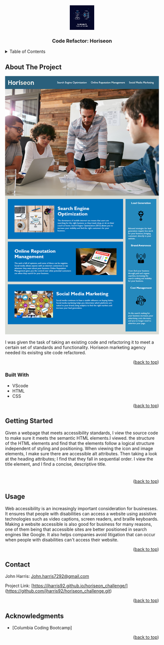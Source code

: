 <!-- PROJECT LOGO -->
<br />
<div align="center">
  <a href="https://github.com/github_username/repo_name">
    <img src="./assets/images/Code-Refactoring-101.jpeg" alt="Logo" width="80" height="80">
  </a>

<h3 align="center">Code Refactor: Horiseon</h3>
</div>

<!-- TABLE OF CONTENTS -->
<details>
  <summary>Table of Contents</summary>
  <ol>
    <li>
      <a href="#about-the-project">About The Project</a>
      <ul>
        <li><a href="#built-with">Built With</a></li>
      </ul>
    </li>
    <li>
      <a href="#getting-started">Getting Started</a>
      <ul>
        <li><a href="#prerequisites">Prerequisites</a></li>
        <li><a href="#installation">Installation</a></li>
      </ul>
    </li>
    <li><a href="#usage">Usage</a></li>
    <li><a href="#roadmap">Roadmap</a></li>
    <li><a href="#contributing">Contributing</a></li>
    <li><a href="#license">License</a></li>
    <li><a href="#contact">Contact</a></li>
    <li><a href="#acknowledgments">Acknowledgments</a></li>
  </ol>
</details>



<!-- ABOUT THE PROJECT -->
## About The Project

<img src="./assets/images/mockup-page.png">

I was given the task of taking an existing code and refactoring it to meet a certain set of standards and functionality. Horiseon marketing agency needed its exisitng site code refactored. 

<p align="right">(<a href="#top">back to top</a>)</p>



### Built With

* VScode
* HTML
* CSS


<p align="right">(<a href="#top">back to top</a>)</p>



<!-- GETTING STARTED -->
## Getting Started

Given a webpage that meets accessibility standards, I view the source code to make sure it meets the semantic HTML elements.I viewed. the structure of the HTML elements and find that the elements follow a logical structure independent of styling and positioning. When viewing the icon and image elements, I make sure there are accessible alt attributes. Then taking a look at the heading attributes; I find that they fall in sequential order. I view the title element, and I find a concise, descriptive title.

#

<p align="right">(<a href="#top">back to top</a>)</p>



<!-- USAGE EXAMPLES -->
## Usage

Web accessibility is an increasingly important consideration for businesses. It ensures that people with disabilities can access a website using assistive technologies such as video captions, screen readers, and braille keyboards. Making a website accessible is also good for business for many reasons, one of them being that accessible sites are better positioned in search engines like Google. It also helps companies avoid litigation that can occur when people with disabilities can't access their website.

<p align="right">(<a href="#top">back to top</a>)</p>



<!-- CONTACT -->
## Contact

John Harris: John.harris7292@gmail.com

Project Link: [https://jharris92.github.io/horiseon_challenge/]
(https://github.com/jharris92/horiseon_challenge.git)

<p align="right">(<a href="#top">back to top</a>)</p>



<!-- ACKNOWLEDGMENTS -->
## Acknowledgments

* [Columbia Coding Bootcamp]


<p align="right">(<a href="#top">back to top</a>)</p>

